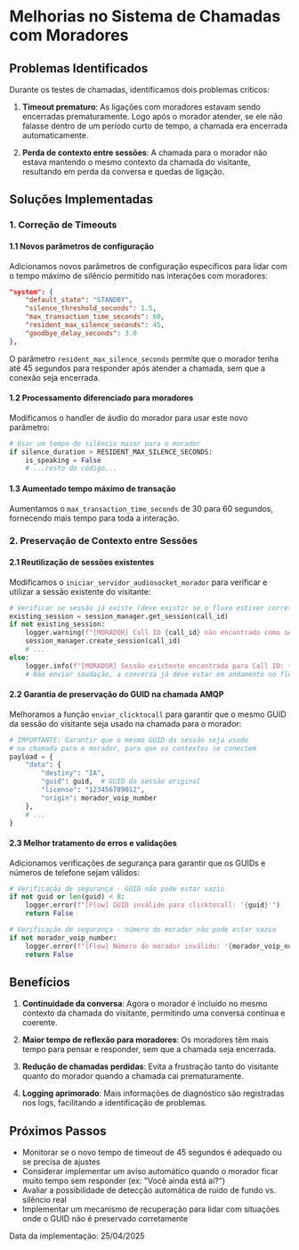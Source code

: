 # Melhorias no Sistema de Chamadas com Moradores

## Problemas Identificados

Durante os testes de chamadas, identificamos dois problemas críticos:

1. **Timeout prematuro**: As ligações com moradores estavam sendo encerradas prematuramente. Logo após o morador atender, se ele não falasse dentro de um período curto de tempo, a chamada era encerrada automaticamente.

2. **Perda de contexto entre sessões**: A chamada para o morador não estava mantendo o mesmo contexto da chamada do visitante, resultando em perda da conversa e quedas de ligação.

## Soluções Implementadas

### 1. Correção de Timeouts

#### 1.1 Novos parâmetros de configuração

Adicionamos novos parâmetros de configuração específicos para lidar com o tempo máximo de silêncio permitido nas interações com moradores:

```json
"system": {
    "default_state": "STANDBY",
    "silence_threshold_seconds": 1.5,
    "max_transaction_time_seconds": 60,
    "resident_max_silence_seconds": 45,
    "goodbye_delay_seconds": 3.0
},
```

O parâmetro `resident_max_silence_seconds` permite que o morador tenha até 45 segundos para responder após atender a chamada, sem que a conexão seja encerrada.

#### 1.2 Processamento diferenciado para moradores

Modificamos o handler de áudio do morador para usar este novo parâmetro:

```python
# Usar um tempo de silêncio maior para o morador
if silence_duration > RESIDENT_MAX_SILENCE_SECONDS:
    is_speaking = False
    # ...resto do código...
```

#### 1.3 Aumentado tempo máximo de transação

Aumentamos o `max_transaction_time_seconds` de 30 para 60 segundos, fornecendo mais tempo para toda a interação.

### 2. Preservação de Contexto entre Sessões

#### 2.1 Reutilização de sessões existentes

Modificamos o `iniciar_servidor_audiosocket_morador` para verificar e utilizar a sessão existente do visitante:

```python
# Verificar se sessão já existe (deve existir se o fluxo estiver correto)
existing_session = session_manager.get_session(call_id)
if not existing_session:
    logger.warning(f"[MORADOR] Call ID {call_id} não encontrado como sessão existente. Criando nova sessão.")
    session_manager.create_session(call_id)
    # ...
else:
    logger.info(f"[MORADOR] Sessão existente encontrada para Call ID: {call_id}. Conectando morador ao fluxo existente.")
    # Não enviar saudação, a conversa já deve estar em andamento no fluxo
```

#### 2.2 Garantia de preservação do GUID na chamada AMQP

Melhoramos a função `enviar_clicktocall` para garantir que o mesmo GUID da sessão do visitante seja usado na chamada para o morador:

```python
# IMPORTANTE: Garantir que o mesmo GUID da sessão seja usado
# na chamada para o morador, para que os contextos se conectem
payload = {
    "data": {
        "destiny": "IA",
        "guid": guid,  # GUID da sessão original
        "license": "123456789012",
        "origin": morador_voip_number
    },
    # ...
}
```

#### 2.3 Melhor tratamento de erros e validações

Adicionamos verificações de segurança para garantir que os GUIDs e números de telefone sejam válidos:

```python
# Verificação de segurança - GUID não pode estar vazio
if not guid or len(guid) < 8:
    logger.error(f"[Flow] GUID inválido para clicktocall: '{guid}'")
    return False

# Verificação de segurança - número do morador não pode estar vazio
if not morador_voip_number:
    logger.error(f"[Flow] Número do morador inválido: '{morador_voip_number}'")
    return False
```

## Benefícios

1. **Continuidade da conversa**: Agora o morador é incluído no mesmo contexto da chamada do visitante, permitindo uma conversa contínua e coerente.

2. **Maior tempo de reflexão para moradores**: Os moradores têm mais tempo para pensar e responder, sem que a chamada seja encerrada.

3. **Redução de chamadas perdidas**: Evita a frustração tanto do visitante quanto do morador quando a chamada cai prematuramente.

4. **Logging aprimorado**: Mais informações de diagnóstico são registradas nos logs, facilitando a identificação de problemas.

## Próximos Passos

- Monitorar se o novo tempo de timeout de 45 segundos é adequado ou se precisa de ajustes
- Considerar implementar um aviso automático quando o morador ficar muito tempo sem responder (ex: "Você ainda está aí?")
- Avaliar a possibilidade de detecção automática de ruído de fundo vs. silêncio real
- Implementar um mecanismo de recuperação para lidar com situações onde o GUID não é preservado corretamente

Data da implementação: 25/04/2025
